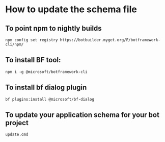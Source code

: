# How to update the schema file

## To point npm to nightly builds
```
npm config set registry https://botbuilder.myget.org/F/botframework-cli/npm/
```
## To install BF tool:
```
npm i -g @microsoft/botframework-cli
```
## To install bf dialog plugin
```
bf plugins:install @microsoft/bf-dialog
```
## To update your application schema for your bot project
```
update.cmd
```
